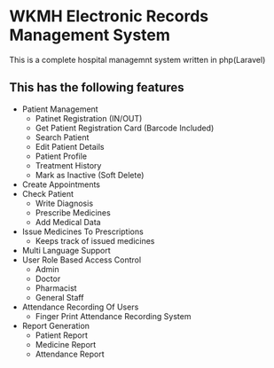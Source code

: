 # WKMH Electronic Records Management System
This is a complete hospital managemnt system written in php(Laravel)

## This has the following features
* Patient Management
    * Patinet Registration (IN/OUT)
    * Get Patient Registration Card (Barcode Included)
    * Search Patient
    * Edit Patient Details
    * Patient Profile
    * Treatment History
    * Mark as Inactive (Soft Delete)
* Create Appointments
* Check Patient
    * Write Diagnosis
    * Prescribe Medicines
    * Add Medical Data
* Issue Medicines To Prescriptions
    * Keeps track of issued medicines
* Multi Language Support
* User Role Based Access Control
    * Admin
    * Doctor
    * Pharmacist
    * General Staff
 * Attendance Recording Of Users
    * Finger Print Attendance Recording System
 * Report Generation
    * Patient Report
    * Medicine Report
    * Attendance Report
    
